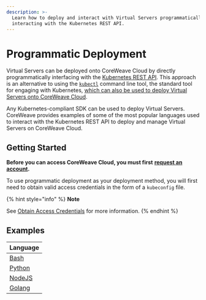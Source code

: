 ```yaml
---
description: >-
  Learn how to deploy and interact with Virtual Servers programmatically
  interacting with the Kubernetes REST API.
---
```


# Programmatic Deployment

Virtual Servers can be deployed onto CoreWeave Cloud by directly programmatically interfacing with the [Kubernetes REST API](https://kubernetes.io/docs/concepts/overview/kubernetes-api/). This approach is an alternative to using the [`kubectl`](https://kubernetes.io/docs/reference/kubectl/) command line tool, the standard tool for engaging with Kubernetes, [which can also be used to deploy Virtual Servers onto CoreWeave Cloud](../../../docs/virtual-servers/deployment-methods/kubectl.md).

Any Kubernetes-compliant SDK can be used to deploy Virtual Servers. CoreWeave provides examples of some of the most popular languages used to interact with the Kubernetes REST API to deploy and manage Virtual Servers on CoreWeave Cloud.

## Getting Started

**Before you can access CoreWeave Cloud, you must first** [**request an account**](https://cloud.coreweave.com/request-account)**.**

To use programmatic deployment as your deployment method, you will first need to obtain valid access credentials in the form of a `kubeconfig` file.

{% hint style="info" %}
**Note**

See [Obtain Access Credentials](../../../coreweave-kubernetes/getting-started.md#obtain-access-credentials) for more information.
{% endhint %}

## Examples

| Language                                                                                    |
| ------------------------------------------------------------------------------------------- |
| [Bash](https://docs.coreweave.com/virtual-servers/deployment-methods/programmatically/bash) |
| [Python](python.md)                                                                         |
| [NodeJS](nodejs.md)                                                                         |
| [Golang](golang.md)                                                                         |
